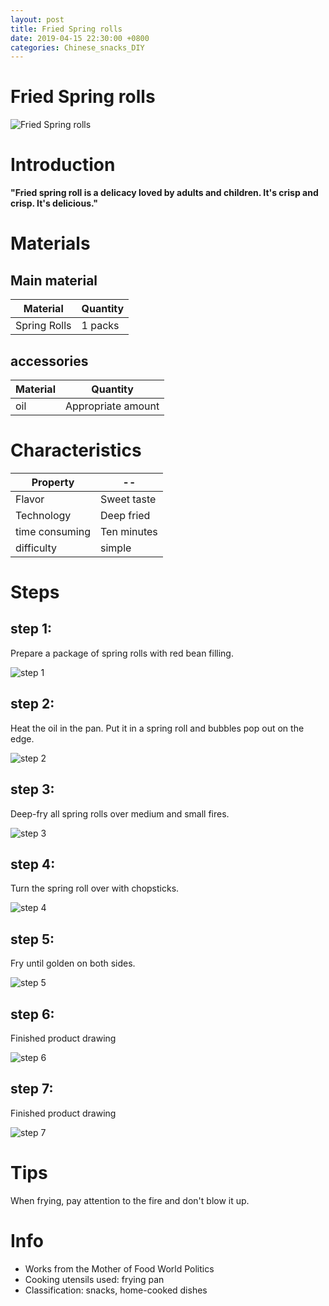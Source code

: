 ```yaml
---
layout: post
title: Fried Spring rolls
date: 2019-04-15 22:30:00 +0800
categories: Chinese_snacks_DIY
---
```


# Fried Spring rolls

![Fried Spring rolls]({{site.baseurl}}/img/432555/432555.jpg)

# Introduction

**"Fried spring roll is a delicacy loved by adults and children. It's crisp and crisp. It's delicious."**

# Materials


## Main material

Material|Quantity
--|--
Spring Rolls|1 packs

## accessories

Material|Quantity
--|--
oil|Appropriate amount

# Characteristics

Property|--
--|--
Flavor|Sweet taste
Technology|Deep fried
time consuming|Ten minutes
difficulty|simple

# Steps

## step 1:

Prepare a package of spring rolls with red bean filling.

![step 1]({{site.baseurl}}/img/432555/1.jpg)

## step 2:

Heat the oil in the pan. Put it in a spring roll and bubbles pop out on the edge.

![step 2]({{site.baseurl}}/img/432555/2.jpg)

## step 3:

Deep-fry all spring rolls over medium and small fires.

![step 3]({{site.baseurl}}/img/432555/3.jpg)

## step 4:

Turn the spring roll over with chopsticks.

![step 4]({{site.baseurl}}/img/432555/4.jpg)

## step 5:

Fry until golden on both sides.

![step 5]({{site.baseurl}}/img/432555/5.jpg)

## step 6:

Finished product drawing

![step 6]({{site.baseurl}}/img/432555/6.jpg)

## step 7:

Finished product drawing

![step 7]({{site.baseurl}}/img/432555/7.jpg)

# Tips

When frying, pay attention to the fire and don't blow it up.

# Info

- Works from the Mother of Food World Politics
- Cooking utensils used: frying pan
- Classification: snacks, home-cooked dishes